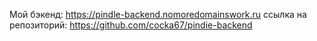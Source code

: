 Мой бэкенд: https://pindle-backend.nomoredomainswork.ru
ссылка на репозиторий: https://github.com/cocka67/pindie-backend